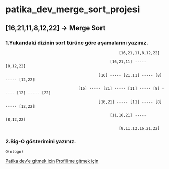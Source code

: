 # patika_dev_merge_sort_projesi

## [16,21,11,8,12,22] -> Merge Sort

### 1.Yukarıdaki dizinin sort türüne göre aşamalarını yazınız.
```
                                                  [16,21,11,8,12,22]
                                                  
                                              [16,21,11] ----- [8,12,22]
                                              
                                         [16] ----- [21,11] ----- [8] ----- [12,22]
                                         
                                [16] ----- [21] ----- [11] ----- [8] ----- [12] ----- [22]
                                
                                         [16,21] ----- [11] ----- [8] ----- [12,22]
                                         
                                              [11,16,21] ----- [8,12,22]
                                              
                                                  [8,11,12,16,21,22]

```
### 2.Big-O gösterimini yazınız.
```
O(nlogn)
```

[Patika dev'e gitmek için](https://www.patika.dev/tr)
[Profilime gitmek için](https://app.patika.dev/fatihaksu)
